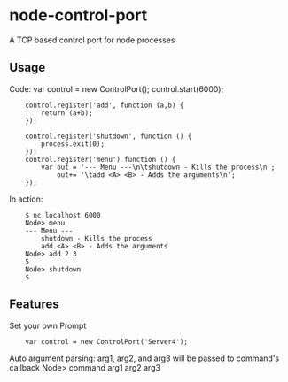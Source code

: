 # node-control-port
	
  A TCP based control port for node processes


## Usage

  Code:	
		var control = new ControlPort();
		control.start(6000);
		
		control.register('add', function (a,b) {
			return (a+b);
		});

		control.register('shutdown', function () {
			process.exit(0);
		});
		control.register('menu') function () {
			var out = '--- Menu ---\n\tshutdown - Kills the process\n';
				out+= '\tadd <A> <B> - Adds the arguments\n';
		});
	

  In action:
		
		$ nc localhost 6000
		Node> menu
		--- Menu ---
			shutdown - Kills the process
			add <A> <B> - Adds the arguments
		Node> add 2 3
		5
		Node> shutdown
		$


## Features
  Set your own Prompt
		
		var control = new ControlPort('Server4');
		
  Auto argument parsing:
  arg1, arg2, and arg3 will be passed to command's callback
			Node> command arg1 arg2 arg3
		
